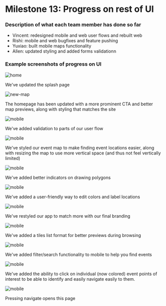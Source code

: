 # Milestone 13: Progress on rest of UI

### Description of what each team member has done so far

* Vincent: redesigned mobile and web user flows and rebuilt web
* Rishi: mobile and web bugfixes and feature pushing
* Yuxiao: built mobile maps functionality
* Allen: updated styling and added forms validationn

### Example screenshots of progress on UI
![home](/images/M15-splash.png)

We've updated the splash page

![new-map](/images/M15-Home.png)

The homepage has been updated with a more prominent CTA and better map previews, along with styling that matches the site

![mobile](/images/M15-Validate.png)

We've added validation to parts of our user flow

![mobile](/images/M15-Preview.png)

We've styled our event map to make finding event locations easier, along with resizing the map to use more vertical space (and thus not feel vertically limited)

![mobile](/images/M15-POI.png)

We've added better indicators on drawing polygons

![mobile](/images/M15-Preview.png)

We've added a user-friendly way to edit colors and label locations

![mobile](/images/M15-MapsList.png)

We've restyled our app to match more with our final branding

![mobile](/images/M15-tilesList.png)

We've added a tiles list format for better previews during browsing

![mobile](/images/M15-search.png)

We've added filter/search functionality to mobile to help you find events

![mobile](/images/M15-pinsTooltip.png)

We've added the ability to click on individual (now colored) event points of interest to be able to identify and easily navigate easily to them.

![mobile](/images/M15-navi.png)

Pressing navigate opens this page

